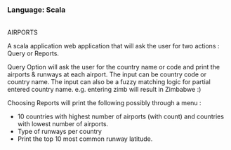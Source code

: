### Language: Scala

<br>
AIRPORTS  

A scala application web application that will ask the user for two actions : Query or Reports.  

Query Option will ask the user for the country name or code and print the airports & runways at each airport. The input can be country code or country name. The input can also be a fuzzy matching logic for partial entered country name. e.g. entering zimb will result in Zimbabwe :)

Choosing Reports will print the following possibly through a menu :
- 10 countries with highest number of airports (with count) and countries with lowest number of airports. 
- Type of runways per country
- Print the top 10 most common runway latitude.












